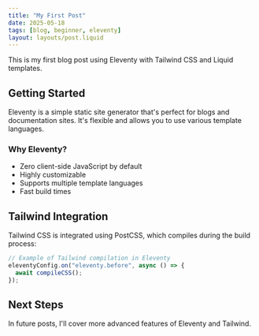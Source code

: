 ```yaml
---
title: "My First Post"
date: 2025-05-18
tags: [blog, beginner, eleventy]
layout: layouts/post.liquid
---
```


This is my first blog post using Eleventy with Tailwind CSS and Liquid templates.

## Getting Started

Eleventy is a simple static site generator that's perfect for blogs and documentation sites. It's flexible and allows you to use various template languages.

### Why Eleventy?

- Zero client-side JavaScript by default
- Highly customizable
- Supports multiple template languages
- Fast build times

## Tailwind Integration

Tailwind CSS is integrated using PostCSS, which compiles during the build process:

```js
// Example of Tailwind compilation in Eleventy
eleventyConfig.on("eleventy.before", async () => {
  await compileCSS();
});
```

## Next Steps

In future posts, I'll cover more advanced features of Eleventy and Tailwind.
